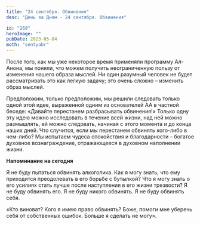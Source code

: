 ```yaml
---
title: "24 сентября. Обвинения"
desc: "День за Днем - 24 сентября. Обвинения"

id: "268"
heroImage: ""
pubDate: 2023-05-04
moth: "sentyabr"
---
```


После того, как мы уже некоторое время применяли программу Ал-Анона, мы
поняли, что можем получить неограниченную пользу от изменения нашего образа
мыслей. Ни один разумный человек не будет рассматривать это как легкую задачу;
это очень сложно – изменить образ мыслей.

Предположим, только предположим, мы решили следовать только одной этой идее,
выраженной одним из основателей АА в частной беседе: «Давайте перестанем
разбрасывать обвинения!» Только одну эту идею можно исследовать в течение всей
жизни, над ней можно размышлять, ей можно следовать, начиная с этого момента и
до конца наших дней. Что случится, если мы перестанем обвинять кого-либо в
чем-либо? Мы испытаем чудеса спокойствия и благодарности – богатое духовное
вознаграждение, отражающееся в духовном наполнении жизни.

**Напоминание на сегодня**

Я не буду пытаться обвинять алкоголика. Как я могу знать, что ему приходится
преодолевать в его борьбе с бутылкой? Что я могу знать о его усилиях стать
лучше после наступления в его жизни трезвости? Я не буду обвинять его. Я не
буду никого обвинять. Я не буду обвинять себя.

«Кто виноват? Кого я имею право обвинять? Боже, помоги мне уберечь себя от
собственных ошибок. Больше я сделать не могу».
